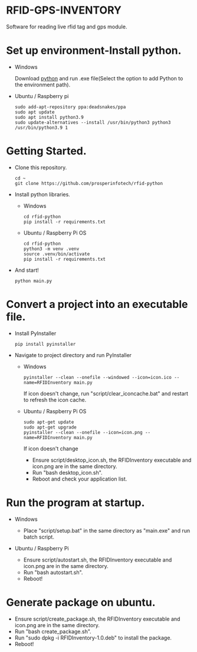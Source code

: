 # RFID-GPS-INVENTORY
Software for reading live rfid tag and gps module.

# Set up environment-Install python.

- Windows

  Download [python](https://www.python.org/ftp/python/3.9.13/python-3.9.13-amd64.exe) and run .exe file(Select the option to add Python to the environment path).
  
- Ubuntu / Raspberry pi
  
  ```shell
  sudo add-apt-repository ppa:deadsnakes/ppa  
  sudo apt update  
  sudo apt install python3.9
  sudo update-alternatives --install /usr/bin/python3 python3 /usr/bin/python3.9 1
  ```

# Getting Started.

- Clone this repository.

    ```shell
    cd ~
    git clone https://github.com/prosperinfotech/rfid-python
    ```
  
- Install python libraries.

  - Windows
  
    ```shell
    cd rfid-python
    pip install -r requirements.txt
    ```

  - Ubuntu / Raspberry Pi OS

    ```shell
    cd rfid-python
    python3 -m venv .venv
    source .venv/bin/activate
    pip install -r requirements.txt
    ```
    
- And start!

    ```shell
    python main.py
    ```

# Convert a project into an executable file.

- Install PyInstaller

  ```shell
  pip install pyinstaller
  ```
  
- Navigate to project directory and run PyInstaller

  - Windows

    ```shell
    pyinstaller --clean --onefile --windowed --icon=icon.ico --name=RFIDInventory main.py
    ```
    
    If icon doesn't change, run "script/clear_iconcache.bat" and restart to refresh the icon cache.
      
  - Ubuntu / Raspberry Pi OS
    
    ```shell
    sudo apt-get update
    sudo apt-get upgrade
    pyinstaller --clean --onefile --icon=icon.png --name=RFIDInventory main.py
    ```
    
    If icon doesn't change
    - Ensure script/desktop_icon.sh, the RFIDInventory executable and icon.png are in the same directory.
    - Run "bash desktop_icon.sh".
    - Reboot and check your application list.
    
# Run the program at startup.

  - Windows
    
    - Place "script/setup.bat" in the same directory as "main.exe" and run batch script.

  - Ubuntu / Raspberry Pi
    
    - Ensure script/autostart.sh, the RFIDInventory executable and icon.png are in the same directory.
    - Run "bash autostart.sh".
    - Reboot!

# Generate package on ubuntu.

  - Ensure script/create_package.sh, the RFIDInventory executable and icon.png are in the same directory.
  - Run "bash create_package.sh".
  - Run "sudo dpkg -i RFIDInventory-1.0.deb" to install the package.
  - Reboot!